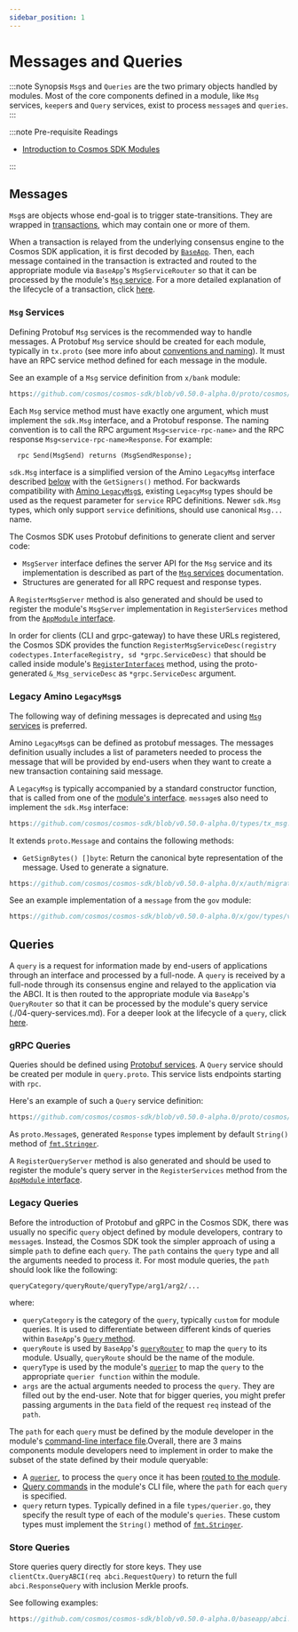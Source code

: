```yaml
---
sidebar_position: 1
---
```


# Messages and Queries

:::note Synopsis
`Msg`s and `Queries` are the two primary objects handled by modules. Most of the core components defined in a module, like `Msg` services, `keeper`s and `Query` services, exist to process `message`s and `queries`.
:::

:::note Pre-requisite Readings

* [Introduction to Cosmos SDK Modules](./01-intro.md)

:::

## Messages

`Msg`s are objects whose end-goal is to trigger state-transitions. They are wrapped in [transactions](../../develop/advanced/01-transactions.md), which may contain one or more of them.

When a transaction is relayed from the underlying consensus engine to the Cosmos SDK application, it is first decoded by [`BaseApp`](../../develop/advanced/00-baseapp.md). Then, each message contained in the transaction is extracted and routed to the appropriate module via `BaseApp`'s `MsgServiceRouter` so that it can be processed by the module's [`Msg` service](./03-msg-services.md). For a more detailed explanation of the lifecycle of a transaction, click [here](../../develop/beginner/01-tx-lifecycle.md).

### `Msg` Services

Defining Protobuf `Msg` services is the recommended way to handle messages. A Protobuf `Msg` service should be created for each module, typically in `tx.proto` (see more info about [conventions and naming](../../develop/advanced/05-encoding.md#faq)). It must have an RPC service method defined for each message in the module.

See an example of a `Msg` service definition from `x/bank` module:

```protobuf reference
https://github.com/cosmos/cosmos-sdk/blob/v0.50.0-alpha.0/proto/cosmos/bank/v1beta1/tx.proto#L13-L36
```

Each `Msg` service method must have exactly one argument, which must implement the `sdk.Msg` interface, and a Protobuf response. The naming convention is to call the RPC argument `Msg<service-rpc-name>` and the RPC response `Msg<service-rpc-name>Response`. For example:

```protobuf
  rpc Send(MsgSend) returns (MsgSendResponse);
```

`sdk.Msg` interface is a simplified version of the Amino `LegacyMsg` interface described [below](#legacy-amino-msgs) with the `GetSigners()` method. For backwards compatibility with [Amino `LegacyMsg`s](#legacy-amino-msgs), existing `LegacyMsg` types should be used as the request parameter for `service` RPC definitions. Newer `sdk.Msg` types, which only support `service` definitions, should use canonical `Msg...` name.

The Cosmos SDK uses Protobuf definitions to generate client and server code:

* `MsgServer` interface defines the server API for the `Msg` service and its implementation is described as part of the [`Msg` services](./03-msg-services.md) documentation.
* Structures are generated for all RPC request and response types.

A `RegisterMsgServer` method is also generated and should be used to register the module's `MsgServer` implementation in `RegisterServices` method from the [`AppModule` interface](./01-module-manager.md#appmodule).

In order for clients (CLI and grpc-gateway) to have these URLs registered, the Cosmos SDK provides the function `RegisterMsgServiceDesc(registry codectypes.InterfaceRegistry, sd *grpc.ServiceDesc)` that should be called inside module's [`RegisterInterfaces`](01-module-manager.md#appmodulebasic) method, using the proto-generated `&_Msg_serviceDesc` as `*grpc.ServiceDesc` argument.

### Legacy Amino `LegacyMsg`s

The following way of defining messages is deprecated and using [`Msg` services](#msg-services) is preferred.

Amino `LegacyMsg`s can be defined as protobuf messages. The messages definition usually includes a list of parameters needed to process the message that will be provided by end-users when they want to create a new transaction containing said message.

A `LegacyMsg` is typically accompanied by a standard constructor function, that is called from one of the [module's interface](./09-module-interfaces.md). `message`s also need to implement the `sdk.Msg` interface:

```go reference
https://github.com/cosmos/cosmos-sdk/blob/v0.50.0-alpha.0/types/tx_msg.go#L21-L28
```

It extends `proto.Message` and contains the following methods:

* `GetSignBytes() []byte`: Return the canonical byte representation of the message. Used to generate a signature.

```go reference
https://github.com/cosmos/cosmos-sdk/blob/v0.50.0-alpha.0/x/auth/migrations/legacytx/stdsign.go#L21-L29
```

See an example implementation of a `message` from the `gov` module:

```go reference
https://github.com/cosmos/cosmos-sdk/blob/v0.50.0-alpha.0/x/gov/types/v1/msgs.go#L103-L150
```

## Queries

A `query` is a request for information made by end-users of applications through an interface and processed by a full-node. A `query` is received by a full-node through its consensus engine and relayed to the application via the ABCI. It is then routed to the appropriate module via `BaseApp`'s `QueryRouter` so that it can be processed by the module's query service (./04-query-services.md). For a deeper look at the lifecycle of a `query`, click [here](../../develop/beginner/02-query-lifecycle.md).

### gRPC Queries

Queries should be defined using [Protobuf services](https://developers.google.com/protocol-buffers/docs/proto#services). A `Query` service should be created per module in `query.proto`. This service lists endpoints starting with `rpc`.

Here's an example of such a `Query` service definition:

```protobuf reference
https://github.com/cosmos/cosmos-sdk/blob/v0.50.0-alpha.0/proto/cosmos/auth/v1beta1/query.proto#L14-L89
```

As `proto.Message`s, generated `Response` types implement by default `String()` method of [`fmt.Stringer`](https://pkg.go.dev/fmt#Stringer).

A `RegisterQueryServer` method is also generated and should be used to register the module's query server in the `RegisterServices` method from the [`AppModule` interface](./01-module-manager.md#appmodule).

### Legacy Queries

Before the introduction of Protobuf and gRPC in the Cosmos SDK, there was usually no specific `query` object defined by module developers, contrary to `message`s. Instead, the Cosmos SDK took the simpler approach of using a simple `path` to define each `query`. The `path` contains the `query` type and all the arguments needed to process it. For most module queries, the `path` should look like the following:

```text
queryCategory/queryRoute/queryType/arg1/arg2/...
```

where:

* `queryCategory` is the category of the `query`, typically `custom` for module queries. It is used to differentiate between different kinds of queries within `BaseApp`'s [`Query` method](../../develop/advanced/00-baseapp.md#query).
* `queryRoute` is used by `BaseApp`'s [`queryRouter`](../../develop/advanced/00-baseapp.md#query-routing) to map the `query` to its module. Usually, `queryRoute` should be the name of the module.
* `queryType` is used by the module's [`querier`](./04-query-services.md#legacy-queriers) to map the `query` to the appropriate `querier function` within the module.
* `args` are the actual arguments needed to process the `query`. They are filled out by the end-user. Note that for bigger queries, you might prefer passing arguments in the `Data` field of the request `req` instead of the `path`.

The `path` for each `query` must be defined by the module developer in the module's [command-line interface file](./09-module-interfaces.md#query-commands).Overall, there are 3 mains components module developers need to implement in order to make the subset of the state defined by their module queryable:

* A [`querier`](./04-query-services.md#legacy-queriers), to process the `query` once it has been [routed to the module](../../develop/advanced/00-baseapp.md#query-routing).
* [Query commands](./09-module-interfaces.md#query-commands) in the module's CLI file, where the `path` for each `query` is specified.
* `query` return types. Typically defined in a file `types/querier.go`, they specify the result type of each of the module's `queries`. These custom types must implement the `String()` method of [`fmt.Stringer`](https://pkg.go.dev/fmt#Stringer).

### Store Queries

Store queries query directly for store keys. They use `clientCtx.QueryABCI(req abci.RequestQuery)` to return the full `abci.ResponseQuery` with inclusion Merkle proofs.

See following examples:

```go reference
https://github.com/cosmos/cosmos-sdk/blob/v0.50.0-alpha.0/baseapp/abci.go#L864-L894
```
